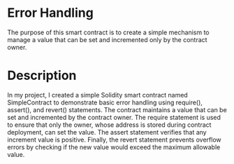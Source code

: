 # Error Handling
The purpose of this smart contract is to create a simple mechanism to manage a value that can be set and incremented only by the contract owner.


# Description
In my project, I created a simple Solidity smart contract named SimpleContract to demonstrate basic error handling using require(), assert(), and revert() statements.
The contract maintains a value that can be set and incremented by the contract owner. 
The require statement is used to ensure that only the owner, whose address is stored during contract deployment, can set the value.
The assert statement verifies that any increment value is positive.  Finally, the revert statement prevents overflow errors by checking if the new value would exceed the maximum allowable value.
